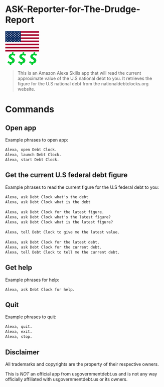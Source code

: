 # ASK-Reporter-for-The-Drudge-Report

<img src="./images/108_px_logo.png" width="108">

> This is an Amazon Alexa Skills app that will read the current approximate value of the U.S national debt to you. It retrieves the figure for the U.S national debt from the nationaldebtclocks.org website.

# Commands

## Open app

Example phrases to open app:

```
Alexa, open Debt Clock.
Alexa, launch Debt Clock.
Alexa, start Debt Clock.
```

## Get the current U.S federal debt figure

Example phrases to read the current figure for the U.S federal debt to you:

```
Alexa, ask Debt Clock what's the debt
Alexa, ask Debt Clock what is the debt

Alexa, ask Debt Clock for the latest figure.
Alexa, ask Debt Clock what's the latest figure?
Alexa, ask Debt Clock what is the latest figure?

Alexa, tell Debt Clock to give me the latest value.

Alexa, ask Debt Clock for the latest debt.
Alexa, ask Debt Clock for the current debt.
Alexa, tell Debt Clock to tell me the current debt.
```

## Get help

Example phrases for help: 

```
Alexa, ask Debt Clock for help. 
```

## Quit

Example phrases to quit: 

```
Alexa, quit.
Alexa, exit. 
Alexa, stop. 
```

## Disclaimer

All trademarks and copyrights are the property of their respective owners.

This is *NOT* an official app from usgovernmentdebt.us and is not any way officially affiliated with usgovernmentdebt.us or its owners.